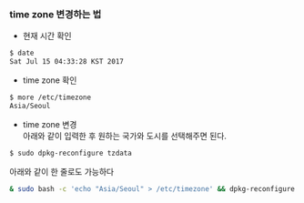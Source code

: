 ### time zone 변경하는 법

  - 현재 시간 확인
  ```bash
  $ date
  Sat Jul 15 04:33:28 KST 2017
  ```

  - time zone 확인
  ```bash
  $ more /etc/timezone
  Asia/Seoul
  ```

  - time zone 변경  
  아래와 같이 입력한 후 원하는 국가와 도시를 선택해주면 된다.
  ```bash
  $ sudo dpkg-reconfigure tzdata
  ```
  아래와 같이 한 줄로도 가능하다
  ```bash
  & sudo bash -c 'echo "Asia/Seoul" > /etc/timezone' && dpkg-reconfigure -f noninteractive tzdata
  ```